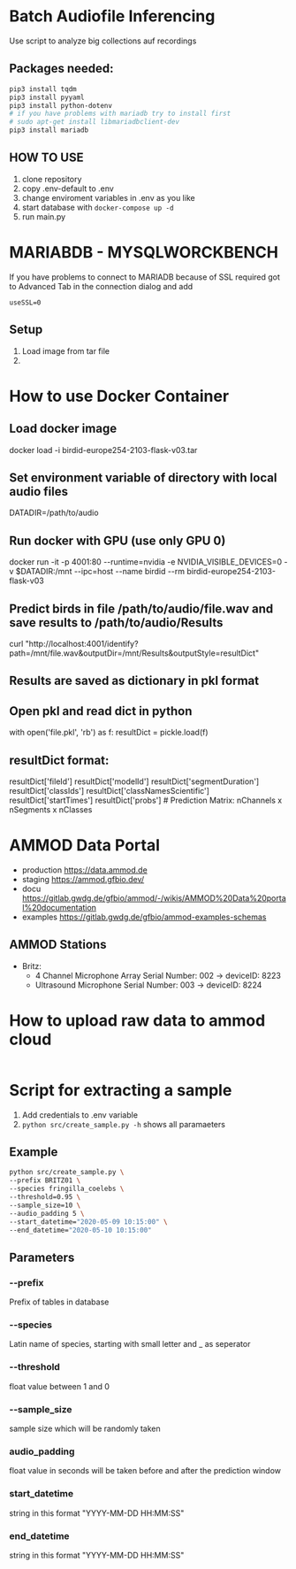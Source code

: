 # Batch Audiofile Inferencing
Use script to analyze big collections auf recordings

## Packages needed:
```bash
pip3 install tqdm
pip3 install pyyaml
pip3 install python-dotenv
# if you have problems with mariadb try to install first
# sudo apt-get install libmariadbclient-dev
pip3 install mariadb

```


## HOW TO USE
1. clone repository
2. copy .env-default to .env
3. change enviroment variables in .env as you like
4. start database with `docker-compose up -d`
5. run main.py

   
# MARIABDB - MYSQLWORCKBENCH
If you have problems to connect to MARIADB because of SSL required 
got to Advanced Tab in the connection dialog and add
```
useSSL=0
```

## Setup
1. Load image from tar file 
2. 

# How to use Docker Container
## Load docker image
docker load -i birdid-europe254-2103-flask-v03.tar

## Set environment variable of directory with local audio files
DATADIR=/path/to/audio

## Run docker with GPU (use only GPU 0)
docker run -it -p 4001:80 --runtime=nvidia -e NVIDIA_VISIBLE_DEVICES=0 -v $DATADIR:/mnt --ipc=host --name birdid --rm birdid-europe254-2103-flask-v03


## Predict birds in file /path/to/audio/file.wav and save results to /path/to/audio/Results
curl "http://localhost:4001/identify?path=/mnt/file.wav&outputDir=/mnt/Results&outputStyle=resultDict"

## Results are saved as dictionary in pkl format
## Open pkl and read dict in python
with open('file.pkl', 'rb') as f:
    resultDict = pickle.load(f)
    
## resultDict format:
resultDict['fileId']
resultDict['modelId']
resultDict['segmentDuration']
resultDict['classIds']
resultDict['classNamesScientific']
resultDict['startTimes']
resultDict['probs']     # Prediction Matrix: nChannels x nSegments x nClasses

# AMMOD Data Portal
* production https://data.ammod.de
* staging https://ammod.gfbio.dev/
* docu https://gitlab.gwdg.de/gfbio/ammod/-/wikis/AMMOD%20Data%20portal%20documentation
* examples https://gitlab.gwdg.de/gfbio/ammod-examples-schemas

## AMMOD Stations
* Britz:
  * 4 Channel Microphone Array Serial Number: 002 -> deviceID: 8223
  * Ultrasound Microphone Serial Number: 003 -> deviceID: 8224


# How to upload raw data to ammod cloud
```bash

```

# Script for extracting a sample
1. Add credentials to .env variable
2. `python src/create_sample.py -h` shows all paramaeters
## Example 
```bash
python src/create_sample.py \
--prefix BRITZ01 \
--species fringilla_coelebs \
--threshold=0.95 \
--sample_size=10 \
--audio_padding 5 \
--start_datetime="2020-05-09 10:15:00" \
--end_datetime="2020-05-10 10:15:00" 
```
## Parameters
### --prefix 
Prefix of tables in database
### --species
Latin name of species, starting with small letter and _ as seperator
### --threshold
float value between 1 and 0
### --sample_size
sample size which will be randomly taken
### audio_padding
float value in seconds will be taken before and after the prediction window
### start_datetime
string in this format "YYYY-MM-DD HH:MM:SS"
### end_datetime
string in this format "YYYY-MM-DD HH:MM:SS"

